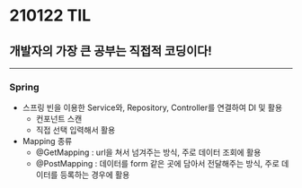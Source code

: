 # 210122 TIL
## 개발자의 가장 큰 공부는 직접적 코딩이다!
------------------------
### Spring
  * 스프링 빈을 이용한 Service와, Repository, Controller를 연결하여 DI 및 활용
    * 컨포넌트 스캔
    * 직접 선택 입력해서 활용
  * Mapping 종류
    * @GetMapping : url을 쳐서 넘겨주는 방식, 주로 데이터 조회에 활용
    * @PostMapping : 데이터를 form 같은 곳에 담아서 전달해주는 방식, 주로 데이터를 등록하는 경우에 활용
